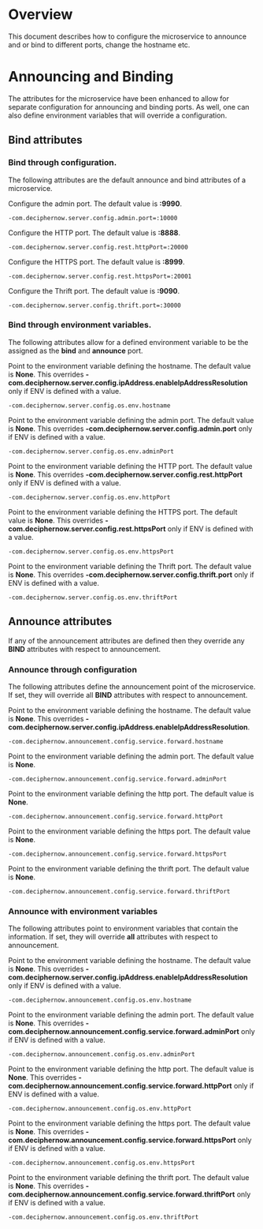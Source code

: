 # Overview
This document describes how to configure the microservice to announce and or bind to different ports, change the hostname etc.

# Announcing and Binding
The attributes for the microservice have been enhanced to allow for separate configuration for announcing and binding ports. As well, one can also define environment variables that will override a configuration.

## Bind attributes

### Bind through configuration.
The following attributes are the default announce and bind attributes of a microservice.

Configure the admin port. The default value is __:9990__.

    -com.deciphernow.server.config.admin.port=:10000
    
Configure the HTTP port. The default value is __:8888__.

    -com.deciphernow.server.config.rest.httpPort=:20000
    
Configure the HTTPS port. The default value is __:8999__.

    -com.deciphernow.server.config.rest.httpsPort=:20001
    
Configure the Thrift port. The default value is __:9090__.

    -com.deciphernow.server.config.thrift.port=:30000
    
### Bind through environment variables.
The following attributes allow for a defined environment variable to be the assigned as the __bind__  and __announce__ port.
  
Point to the environment variable defining the hostname. The default value is __None__. This overrides __-com.deciphernow.server.config.ipAddress.enableIpAddressResolution__ only if ENV is defined with a value.

    -com.deciphernow.server.config.os.env.hostname
    
Point to the environment variable defining the admin port. The default value is __None__. This overrides __-com.deciphernow.server.config.admin.port__ only if ENV is defined with a value.

    -com.deciphernow.server.config.os.env.adminPort
     
Point to the environment variable defining the HTTP port. The default value is __None__. This overrides __-com.deciphernow.server.config.rest.httpPort__ only if ENV is defined with a value.

    -com.deciphernow.server.config.os.env.httpPort
    
Point to the environment variable defining the HTTPS port. The default value is __None__. This overrides __-com.deciphernow.server.config.rest.httpsPort__ only if ENV is defined with a value.

    -com.deciphernow.server.config.os.env.httpsPort
    
Point to the environment variable defining the Thrift port. The default value is __None__. This overrides __-com.deciphernow.server.config.thrift.port__ only if ENV is defined with a value.

    -com.deciphernow.server.config.os.env.thriftPort 


## Announce attributes
If any of the announcement attributes are defined then they override any __BIND__ attributes with respect to announcement.

### Announce through configuration
The following attributes define the announcement point of the microservice. If set, they will override all __BIND__ attributes with respect to announcement.


Point to the environment variable defining the hostname. The default value is __None__. This overrides __-com.deciphernow.server.config.ipAddress.enableIpAddressResolution__.

    -com.deciphernow.announcement.config.service.forward.hostname

Point to the environment variable defining the admin port. The default value is __None__. 
    
    -com.deciphernow.announcement.config.service.forward.adminPort

Point to the environment variable defining the http port. The default value is __None__. 
    
    -com.deciphernow.announcement.config.service.forward.httpPort

Point to the environment variable defining the https port. The default value is __None__. 
    
    -com.deciphernow.announcement.config.service.forward.httpsPort

Point to the environment variable defining the thrift port. The default value is __None__.
    
    -com.deciphernow.announcement.config.service.forward.thriftPort

### Announce with environment variables
The following attributes point to environment variables that contain the information. If set, they will override __all__ attributes with respect to announcement.
    
Point to the environment variable defining the hostname. The default value is __None__. This overrides __-com.deciphernow.server.config.ipAddress.enableIpAddressResolution__ only if ENV is defined with a value.

    -com.deciphernow.announcement.config.os.env.hostname
    
Point to the environment variable defining the admin port. The default value is __None__. This overrides __-com.deciphernow.announcement.config.service.forward.adminPort__ only if ENV is defined with a value.

    -com.deciphernow.announcement.config.os.env.adminPort
     
Point to the environment variable defining the http port. The default value is __None__. This overrides __-com.deciphernow.announcement.config.service.forward.httpPort__ only if ENV is defined with a value.

    -com.deciphernow.announcement.config.os.env.httpPort
    
Point to the environment variable defining the https port. The default value is __None__. This overrides __-com.deciphernow.announcement.config.service.forward.httpsPort__ only if ENV is defined with a value.

    -com.deciphernow.announcement.config.os.env.httpsPort
    
Point to the environment variable defining the thrift port. The default value is __None__. This overrides __-com.deciphernow.announcement.config.service.forward.thriftPort__ only if ENV is defined with a value.

    -com.deciphernow.announcement.config.os.env.thriftPort     
